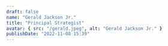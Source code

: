 ```yaml
---
draft: false
name: "Gerald Jackson Jr."
title: "Principal Strategist"
avatar: { src: "/gerald.jpeg", alt: "Gerald Jackson Jr." }
publishDate: "2022-11-08 15:39"
---
```

